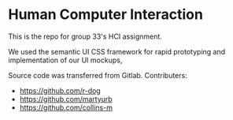 # Human Computer Interaction

This is the repo for group 33's HCI assignment.

We used the semantic UI CSS framework for rapid prototyping and implementation of our UI mockups,

Source code was transferred from Gitlab.
Contributers:
- https://github.com/r-dog
- https://github.com/martyurb
- https://github.com/collins-m
